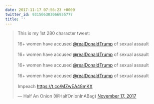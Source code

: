 ```yaml
---
date: 2017-11-17 07:56:23 +0000
twitter_id: 931506303066955777
title: ''
---
```


<blockquote class="twitter-tweet"><p lang="en" dir="ltr">This is my 1st 280 character tweet:<br><br>16+ women have accused <a href="https://twitter.com/realDonaldTrump?ref_src=twsrc%5Etfw">@realDonaldTrump</a> of sexual assault<br><br>16+ women have accused <a href="https://twitter.com/realDonaldTrump?ref_src=twsrc%5Etfw">@realDonaldTrump</a> of sexual assault<br><br>16+ women have accused <a href="https://twitter.com/realDonaldTrump?ref_src=twsrc%5Etfw">@realDonaldTrump</a> of sexual assault<br><br>16+ women have accused <a href="https://twitter.com/realDonaldTrump?ref_src=twsrc%5Etfw">@realDonaldTrump</a> of sexual assault<br><br>Impeach <a href="https://t.co/MZwEA48mKX">https://t.co/MZwEA48mKX</a></p>&mdash; Half An Onion (@HalfOnionInABag) <a href="https://twitter.com/HalfOnionInABag/status/931382740141752321?ref_src=twsrc%5Etfw">November 17, 2017</a></blockquote>
<script async src="https://platform.twitter.com/widgets.js" charset="utf-8"></script>
